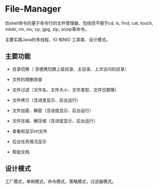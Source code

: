 # File-Manager

仿shell命令的基于命令行的文件管理器，包括但不限于cd, ls, find, cat, touch, mkdir, rm, mv, cp, gpg, zip, unzip等命令。

主要实践Java的多线程、IO 和NIO 工具类、设计模式。

## 主要功能

* 目录切换（ 含便携切换上级目录、主目录、上次访问的目录）

* 文件的增删改查

* 文件过滤（文件名、文件大小、文件类型、文件日期等）

* 文件拷贝（含进度显示、后台运行）

* 文件加密、解密（含进度显示、后台运行）

* 文件压缩、解压缩（含进度显示、后台运行）

* 查看和显示txt文件

* 后台任务情况显示

* 帮助文档

## 设计模式

工厂模式，单例模式，命令模式，策略模式，过滤器模式。




